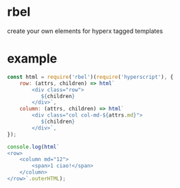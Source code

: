 # rbel

create your own elements for hyperx tagged templates

# example

```js
const html = require('rbel')(require('hyperscript'), {
    row: (attrs, children) => html`
        <div class="row">
           ${children}
        </div>`,
    column: (attrs, children) => html`
        <div class="col col-md-${attrs.md}">
           ${children}
        </div>`,
});

console.log(html`
<row>
    <column md="12">
        <span>1 ciao!</span>
    </column>
</row>`.outerHTML);
```
